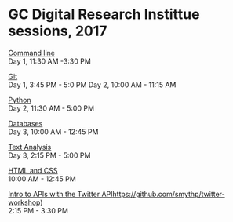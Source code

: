 # GC Digital Research Instittue sessions, 2017

[Command line]()  
Day 1, 11:30 AM -3:30 PM

[Git](https://github.com/jojokarlin/GitDRI)  
Day 1, 3:45 PM - 5:0 PM
Day 2, 10:00 AM - 11:15 AM

[Python](https://github.com/smythp/intro-python-workshop)  
Day 2, 11:30 AM - 5:00 PM

[Databases](https://github.com/GCDigitalFellows/GCDRI_databases)  
Day 3, 10:00 AM - 12:45 PM

[Text Analysis]()  
Day 3, 2:15 PM - 5:00 PM

[HTML and CSS]()  
10:00 AM  - 12:45 PM

[Intro to APIs with the Twitter API]()https://github.com/smythp/twitter-workshop)  
2:15 PM - 3:30 PM

